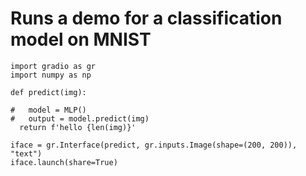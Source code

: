 # Runs a demo for a classification model on MNIST


```
import gradio as gr
import numpy as np

def predict(img):
  
#   model = MLP()
#   output = model.predict(img)                   
  return f'hello {len(img)}'

iface = gr.Interface(predict, gr.inputs.Image(shape=(200, 200)), "text")
iface.launch(share=True)
```
